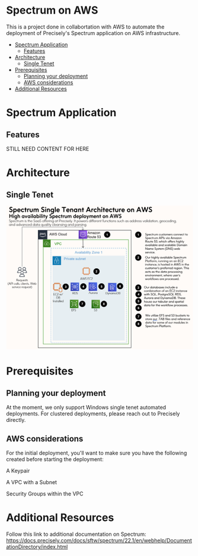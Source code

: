 # Spectrum on AWS
This is a project done in collabortation with AWS to automate the deployment of Precisely's Spectrum application on AWS infrastructure.
- [Spectrum Application](#spectrum-application)
  - [Features](#features)
- [Architecture](#architecture)
  - [Single Tenet](#single-tenet)
- [Prerequisites](#prerequisites)
  - [Planning your deployment](#planning-your-deployment)
  - [AWS considerations](#aws-considerations)
- [Additional Resources](#additional-resources)

# Spectrum Application
  ## Features
  STILL NEED CONTENT FOR HERE
# Architecture
  ## Single Tenet
  ![Single Tenet Architecture diagram](/images/spectrumSingleTenet.PNG)
# Prerequisites
  ## Planning your deployment
  At the moment, we only support Windows single tenet automated deployments. For clustered deployments, please reach out to Precisely directly.
  ## AWS considerations
  For the initial deployment, you'll want to make sure you have the following created before starting the deployment:
  
  A Keypair
  
  A VPC with a Subnet
  
  Security Groups within the VPC
  
# Additional Resources
Follow this link to additional documentation on Spectrum:
https://docs.precisely.com/docs/sftw/spectrum/22.1/en/webhelp/DocumentationDirectory/index.html
